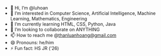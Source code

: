 - 👋 Hi, I’m @luhoan
- 👀 I’m interested in Computer Science, Artificial Intelligence, Machine Learning, Mathematics, Engineering
- 🌱 I’m currently learning HTML, CSS, Python, Java
- 💞️ I’m looking to collaborate on ANYTHING
- 📫 How to reach me @thanluanhoang@gmail.com
- 😄 Pronouns: he/him
- ⚡ Fun fact: HS JR ('26)

<!---
luhoan/luhoan is a ✨ special ✨ repository because its `README.md` (this file) appears on your GitHub profile.
You can click the Preview link to take a look at your changes.
--->
